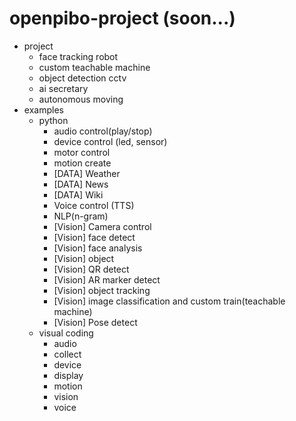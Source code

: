 # openpibo-project (soon...)

+ project
  - face tracking robot
  - custom teachable machine
  - object detection cctv
  - ai secretary
  - autonomous moving
+ examples
  - python
    + audio control(play/stop)
    + device control (led, sensor)
    + motor control
    + motion create
    + [DATA] Weather
    + [DATA] News
    + [DATA] Wiki
    + Voice control (TTS)
    + NLP(n-gram)
    + [Vision] Camera control
    + [Vision] face detect
    + [Vision] face analysis
    + [Vision] object
    + [Vision] QR detect
    + [Vision] AR marker detect
    + [Vision] object tracking
    + [Vision] image classification and custom train(teachable machine)
    + [Vision] Pose detect
  - visual coding
    + audio
    + collect
    + device
    + display
    + motion
    + vision
    + voice
